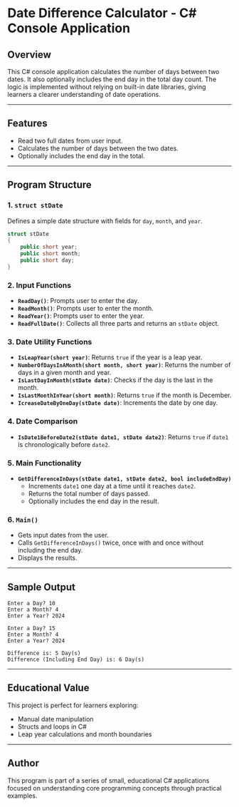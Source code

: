 # Date Difference Calculator - C# Console Application

## Overview
This C# console application calculates the number of days between two dates. It also optionally includes the end day in the total day count. The logic is implemented without relying on built-in date libraries, giving learners a clearer understanding of date operations.

---

## Features
- Read two full dates from user input.
- Calculates the number of days between the two dates.
- Optionally includes the end day in the total.

---

## Program Structure

### 1. `struct stDate`
Defines a simple date structure with fields for `day`, `month`, and `year`.
```csharp
struct stDate
{
    public short year;
    public short month;
    public short day;
}
```

### 2. Input Functions
- **`ReadDay()`**: Prompts user to enter the day.
- **`ReadMonth()`**: Prompts user to enter the month.
- **`ReadYear()`**: Prompts user to enter the year.
- **`ReadFullDate()`**: Collects all three parts and returns an `stDate` object.

### 3. Date Utility Functions
- **`IsLeapYear(short year)`**: Returns `true` if the year is a leap year.
- **`NumberOfDaysInAMonth(short month, short year)`**: Returns the number of days in a given month and year.
- **`IsLastDayInMonth(stDate date)`**: Checks if the day is the last in the month.
- **`IsLastMonthInYear(short month)`**: Returns `true` if the month is December.
- **`IcreaseDateByOneDay(stDate date)`**: Increments the date by one day.

### 4. Date Comparison
- **`IsDate1BeforeDate2(stDate date1, stDate date2)`**: Returns `true` if `date1` is chronologically before `date2`.

### 5. Main Functionality
- **`GetDifferenceInDays(stDate date1, stDate date2, bool includeEndDay)`**
    - Increments `date1` one day at a time until it reaches `date2`.
    - Returns the total number of days passed.
    - Optionally includes the end day in the result.

### 6. `Main()`
- Gets input dates from the user.
- Calls `GetDifferenceInDays()` twice, once with and once without including the end day.
- Displays the results.

---

## Sample Output
```
Enter a Day? 10
Enter a Month? 4
Enter a Year? 2024

Enter a Day? 15
Enter a Month? 4
Enter a Year? 2024

Difference is: 5 Day(s)
Difference (Including End Day) is: 6 Day(s)
```

---

## Educational Value
This project is perfect for learners exploring:
- Manual date manipulation
- Structs and loops in C#
- Leap year calculations and month boundaries

---

## Author
This program is part of a series of small, educational C# applications focused on understanding core programming concepts through practical examples.


